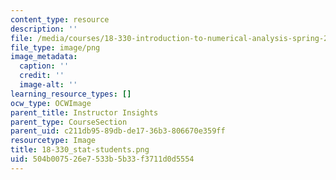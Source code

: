 ```yaml
---
content_type: resource
description: ''
file: /media/courses/18-330-introduction-to-numerical-analysis-spring-2012/504b007526e7533b5b33f3711d0d5554_18-330_stat-students.png
file_type: image/png
image_metadata:
  caption: ''
  credit: ''
  image-alt: ''
learning_resource_types: []
ocw_type: OCWImage
parent_title: Instructor Insights
parent_type: CourseSection
parent_uid: c211db95-89db-de17-36b3-806670e359ff
resourcetype: Image
title: 18-330_stat-students.png
uid: 504b0075-26e7-533b-5b33-f3711d0d5554
---
```

